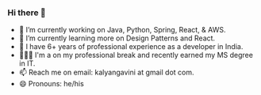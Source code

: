 ### Hi there 👋

- 🔭 I’m currently working on Java, Python, Spring, React, & AWS.
- 🌱 I’m currently learning more on Design Patterns and React.
- 💬 I have 6+ years of professional experience as a developer in India.
- 👨🏼‍🎓 I'm a on my professional break and recently earned my MS degree in IT.
- 📫 Reach me on email: kalyangavini at gmail dot com.
- 😄 Pronouns: he/his

